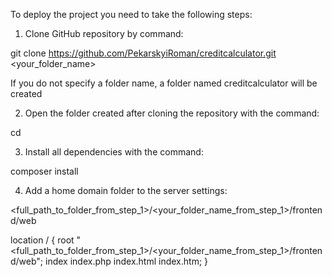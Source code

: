 To deploy the project you need to take the following steps:
1. Clone GitHub repository by command:

git clone https://github.com/PekarskyiRoman/creditcalculator.git <your_folder_name>

If you do not specify a folder name, a folder named creditcalculator will be created

2. Open the folder created after cloning the repository with the command: 

cd <folder _name>

3. Install all dependencies with the command:

composer install

4. Add a home domain folder to the server settings:

<full_path_to_folder_from_step_1>/<your_folder_name_from_step_1>/frontend/web

location / {
root       "<full_path_to_folder_from_step_1>/<your_folder_name_from_step_1>/frontend/web";
index      index.php index.html index.htm;
}
